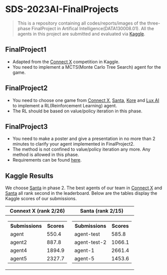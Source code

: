 # SDS-2023AI-FinalProjects
> This is a repository containing all codes/reports/images of the three-phase FinalProject in Artifical Intelligence(DATA130008.01). All the agents in this project are submitted and evaluated via [Kaggle](https://www.kaggle.com/).

## FinalProject1
- Adapted from the [Connect X](https://www.kaggle.com/c/connectx) competition in Kaggle.
- You need to implement a MCTS(Monte Carlo Tree Search) agent for the game.

## FinalProject2
- You need to choose one game from [Connect X](https://www.kaggle.com/c/connectx), [Santa](https://www.kaggle.com/competitions/santa-2020), [Kore](https://www.kaggle.com/competitions/kore-2022) and [Lux AI](https://www.kaggle.com/c/lux-ai-2021) to implement a RL(Reinforcement Learning) agent.
- The RL should be based on value/policy iteration in this phase.

## FinalProject3
- You need to make a poster and give a presentation in no more than 2 minutes to clarify your agent implemented in FinalProject2.
- The method is not confined to value/policy iteration any more. Any method is allowed in this phase.
- Requirements can be found [here](https://github.com/Dasher-mango/SDS-2023AI-FinalProjects/blob/main/FinalProject3/Final%20Project%20presentation.pdf).

## Kaggle Results
We choose [Santa](https://www.kaggle.com/competitions/santa-2020) in phase 2. The best agents of our team in [Connect X](https://www.kaggle.com/c/connectx) and  [Santa](https://www.kaggle.com/competitions/santa-2020) all rank second in the leaderboard. Below are the tables display the Kaggle scores of our submissions.

<div align='center'>

|Connext X (rank 2/26)|Santa (rank 2/15)|
|--|--|
|<table> <tr><th>Submissions</th><th>Scores</th></tr><tr><td>agent</td><td>550.4</td></tr><tr><td>agent2</td><td>887.8</td></tr><tr><td>agent4</td><td>1894.9</td></tr><tr><td>agent5</td><td>2327.7</td></tr> </table>| <table> <tr><th>Submissions</th><th>Scores</th></tr><tr><td>agent-test</td><td>585.8</td></tr><tr><td>agent-test-2</td><td>1066.1</td></tr><tr><td>agent-1</td><td>2661.4</td></tr><tr><td>agent-5</td><td>1453.6</td></tr> </table>|
</div>
